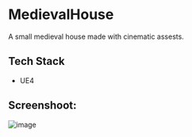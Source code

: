 # MedievalHouse
A small medieval house made with cinematic assests. 

## Tech Stack
- UE4 

## Screenshoot:
![image](https://user-images.githubusercontent.com/91905169/194718574-8ffb1472-aaf2-4f63-b4f5-3930990478ca.png)
